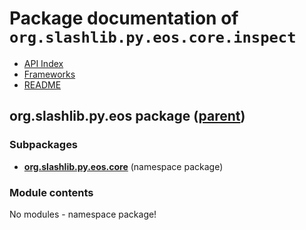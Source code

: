 # Package documentation of <code>org.slashlib.py.eos.core.inspect</code>  

* [API Index](index.md)
* [Frameworks](../frameworks.md)
* [README](../../README.md)

## org.slashlib.py.eos package ([parent](org.slashlib.py.md))

### Subpackages

* **[org.slashlib.py.eos.core](org.slashlib.py.eos.core.md)** (namespace package)

### Module contents

No modules - namespace package!
